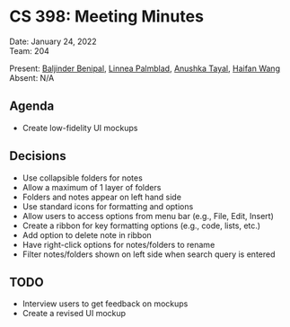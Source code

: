 # CS 398: Meeting Minutes  
Date: January 24, 2022  
Team: 204  

Present: [Baljinder Benipal](https://git.uwaterloo.ca/bs2benip), [Linnea Palmblad](https://git.uwaterloo.ca/lpalmbla), [Anushka Tayal](https://git.uwaterloo.ca/atayal), [Haifan Wang](https://git.uwaterloo.ca/h769wang)  
Absent: N/A  

## Agenda  
- Create low-fidelity UI mockups

## Decisions  
- Use collapsible folders for notes
- Allow a maximum of 1 layer of folders
- Folders and notes appear on left hand side
- Use standard icons for formatting and options
- Allow users to access options from menu bar (e.g., File, Edit, Insert)
- Create a ribbon for key formatting options (e.g., code, lists, etc.)
- Add option to delete note in ribbon
- Have right-click options for notes/folders to rename
- Filter notes/folders shown on left side when search query is entered

## TODO  
- Interview users to get feedback on mockups
- Create a revised UI mockup